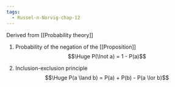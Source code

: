 ```yaml
---
tags:
  - Russel-n-Norvig-chap-12
---
```

Derived from [[Probability theory]]

1. Probability of the negation of the [[Proposition]]
$$\Huge P(\lnot a) = 1 - P(a)$$

2. Inclusion-exclusion principle
$$\Huge P(a \land b) = P(a) + P(b) - P(a \lor b)$$
